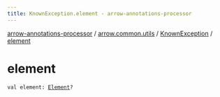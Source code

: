 ```yaml
---
title: KnownException.element - arrow-annotations-processor
---
```


[arrow-annotations-processor](../../index.html) / [arrow.common.utils](../index.html) / [KnownException](index.html) / [element](./element.html)

# element

`val element: `[`Element`](http://docs.oracle.com/javase/6/docs/api/javax/lang/model/element/Element.html)`?`